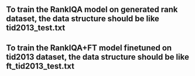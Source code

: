 ## To train the RankIQA model on generated rank dataset, the data structure should be like tid2013_test.txt


## To train the RankIQA+FT model finetuned on tid2013 dataset, the data structure should be like ft_tid2013_test.txt 